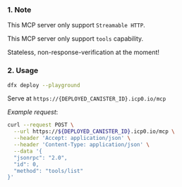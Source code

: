 ### 1. Note

This MCP server only support `Streamable HTTP`.

This MCP server only support `tools` capability.

Stateless, non-response-verification at the moment!

### 2. Usage

```sh
dfx deploy --playground
```
Serve at `https://{DEPLOYED_CANISTER_ID}.icp0.io/mcp`

*Example request*:
```sh
curl --request POST \
  --url https://${DEPLOYED_CANISTER_ID}.icp0.io/mcp \
  --header 'Accept: application/json' \
  --header 'Content-Type: application/json' \
  --data '{
  "jsonrpc": "2.0",
  "id": 0,
  "method": "tools/list"
}'
````